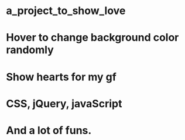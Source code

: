 # a_project_to_show_love
# Hover to change background color randomly
# Show hearts for my gf
# CSS, jQuery, javaScript
# And a lot of funs.
